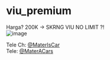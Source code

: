 # viu_premium
Harga? 200K -> SKRNG VIU NO LIMIT ?! <BR />
![image](https://github.com/Archereign/viu_premium/assets/138429821/a5acff97-0746-4898-9c64-c58fb69241ab)

Tele Ch: [@MaterIsCar](https://t.me/MaterIsCar)<br />
Tele: [@MaterACars](https://t.me/MaterACars)
